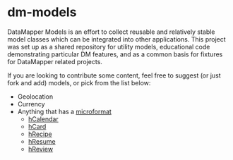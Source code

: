 # dm-models

DataMapper Models is an effort to collect reusable and relatively stable model classes which can be integrated into other applications.  This project was set up as a shared repository for utility models, educational code demonstrating particular DM features, and as a common basis for fixtures for DataMapper related projects.

If you are looking to contribute some content, feel free to suggest (or just fork and add) models, or pick from the list below:

* Geolocation
* Currency
* Anything that has a [microformat](http://microformats.org/wiki/Main_Page)
	* [hCalendar](http://microformats.org/wiki/hcalendar)
	* [hCard](http://microformats.org/wiki/hcard)
	* [hRecipe](http://microformats.org/wiki/hrecipe)
	* [hResume](http://microformats.org/wiki/hresume)
	* [hReview](http://microformats.org/wiki/hreview)
